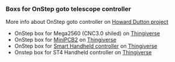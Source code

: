 ### Boxs for OnStep goto telescope controller
More info about OnStep goto controller on [Howard Dutton project](https://groups.io/g/onstep/wiki/home)

*  OnStep box for Mega2560 (CNC3.0 shiled) on [Thingiverse](https://www.thingiverse.com/thing:2748375)
*  OnStep box for [MiniPCB2](https://easyeda.com/hdutton/minipcb2) on [Thingiverse](https://www.thingiverse.com/thing:3404139)
*  OnStep box for [Smart Handheld controller](https://easyeda.com/hdutton/HC-20e242d665db4c85bb565a0cd0b52233) on [Thingiverse](https://www.thingiverse.com/thing:3212339)
*  Onstep box for ST4 Handheld controller on [Thingiverse](https://www.thingiverse.com/thing:2626117)
